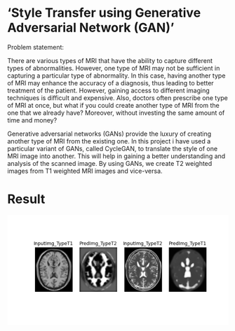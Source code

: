 # ‘Style Transfer using Generative Adversarial Network (GAN)’

 
Problem statement:

There are various types of MRI that have the ability to capture different types of abnormalities. However, one type of MRI may not be sufficient in capturing a particular type of abnormality. In this case, having another type of MRI may enhance the accuracy of a diagnosis, thus leading to better treatment of the patient.
However, gaining access to different imaging techniques is difficult and expensive. Also, doctors often prescribe one type of MRI at once, but what if you could create another type of MRI from the one that we already have? Moreover, without investing the same amount of time and money?

 
Generative adversarial networks (GANs) provide the luxury of creating another type of MRI from the existing one. In this project i have used a particular variant of GANs, called CycleGAN, to translate the style of one MRI image into another. This will help in gaining a better understanding and analysis of the scanned image. By using GANs, we create T2 weighted images from T1 weighted MRI images and vice-versa.

 # Result 

![Alt Text](https://github.com/amitt00/CGAN-MRI-Image-generation/blob/main/GAN1.gif)


 
